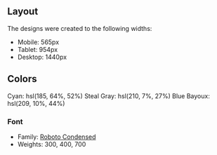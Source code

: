 ## Layout

The designs were created to the following widths:

- Mobile: 565px
- Tablet: 954px
- Desktop: 1440px

## Colors

Cyan: hsl(185, 64%, 52%)
Steal Gray: hsl(210, 7%, 27%)
Blue Bayoux: hsl(209, 10%, 44%)

### Font

- Family: [Roboto Condensed](https://fonts.google.com/specimen/Roboto+Condensed)
- Weights: 300, 400, 700
